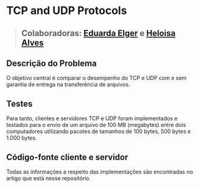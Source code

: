 # TCP and UDP Protocols

> ## Colaboradoras: [Eduarda Elger](https://github.com/EduardaElger) e [Heloisa Alves](https://github.com/Helogizzy)

## Descrição do Problema
O objetivo central é comparar o desempenho do TCP e UDP com e sem garantia de entrega na transferência de arquivos.

## Testes

Para tanto, clientes e servidores TCP e UDP foram implementados e testados para o envio de um arquivo de 100 MB (megabytes) entre dois computadores utilizando pacotes de tamanhos de 100 bytes, 500 bytes e 1.000 bytes.

## Código-fonte cliente e servidor
Todas as informações a respeito das implementações são encontradas no artigo que está nesse repositório.
